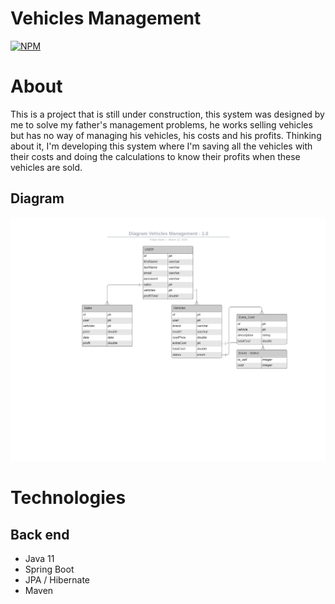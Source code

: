 # Vehicles Management
[![NPM](https://img.shields.io/npm/l/react)](https://github.com/FelipeAGomes/VehiclesManagement/blob/main/LICENCE) 

# About
This is a project that is still under construction, this system was designed by me to solve my father's management problems, he works selling vehicles but has no way of managing his vehicles, his costs and his profits.
Thinking about it, I'm developing this system where I'm saving all the vehicles with their costs and doing the calculations to know their profits when these vehicles are sold.

## Diagram
![Diagram](https://github.com/FelipeAGomes/VehiclesManagement/blob/main/assets/Diagram%20Vehicles%20Management%201.0.png)

# Technologies
## Back end
- Java 11
- Spring Boot
- JPA / Hibernate
- Maven
